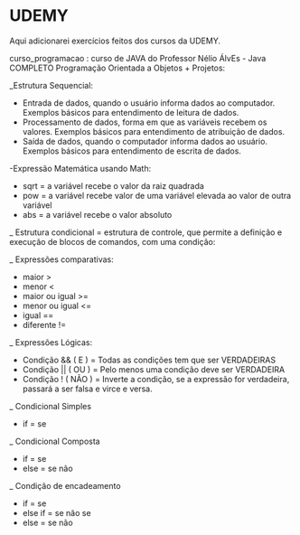# UDEMY
Aqui adicionarei exercícios feitos dos cursos da UDEMY.

curso_programacao : curso de JAVA do Professor Nélio ÁlvEs - Java COMPLETO Programação Orientada a Objetos + Projetos:

_Estrutura Sequencial:
- Entrada de dados, quando o usuário informa dados ao computador. Exemplos básicos para entendimento de leitura de dados.
- Processamento de dados, forma em que as variáveis recebem os valores. Exemplos básicos para entendimento de atribuição de dados.
- Saída de dados, quando o computador informa dados ao usuário. Exemplos básicos para entendimento de escrita de dados.

-Expressão Matemática usando Math:
- sqrt = a variável recebe o valor da raiz quadrada
- pow =  a variável recebe valor de uma variável elevada ao valor de outra variável
- abs =  a variável recebe o valor absoluto

_ Estrutura condicional =  estrutura de controle, que permite a definição e execução de blocos de comandos, com uma condição:

_ Expressões comparativas: 
- maior >
- menor <
-  maior ou igual >=
-  menor ou igual <=
-  igual ==
-  diferente !=

_ Expressões Lógicas:
- Condição && ( E ) = Todas as condições tem que ser VERDADEIRAS
- Condição || ( OU ) = Pelo menos uma condição deve ser VERDADEIRA
- Condição ! ( NÃO ) = Inverte a condição, se a expressão for verdadeira, passará a ser falsa e virce e versa.

_ Condicional Simples
- if = se

_ Condicional Composta
- if = se
- else = se não

_ Condição de encadeamento
- if = se
- else if = se não se
- else = se não


